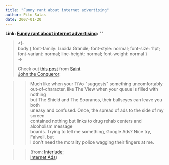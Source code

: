 ```yaml
---
title: "Funny rant about internet advertising"
author: Pito Salas
date: 2007-01-20
---
```


**Link: [Funny rant about internet advertising](None):** ""


>
> <!-  
>  body { font-family: Lucida Grande; font-style: normal; font-size: 11pt;
> font-variant: normal; line-height: normal; font-weight: normal }  
>  ->
>
> Check out [this post](<http://get.wis.dm/danielsalas/?p=56>) from [Saint  
>  John the Conqueror](<http://get.wis.dm/danielsalas>):
>

>> Much like when your TiVo "suggests" something uncomfortably  
>  out-of-character, like The View when your queue is filled with nothing  
>  but The Shield and The Sopranos, their bullseyes can leave you both  
>  uneasy and confused. Once, the spread of ads to the side of my screen  
>  contained nothing but links to drug rehab centers and alcoholism message  
>  boards. Trying to tell me something, Google Ads? Nice try, Falwell, but  
>  I don't need the morality police wagging their fingers at me.
>>

>> (from: [Interlude:  
>  Internet Ads](<http://get.wis.dm/danielsalas/?p=56>))


